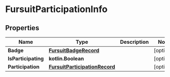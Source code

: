 
# FursuitParticipationInfo

## Properties
Name | Type | Description | Notes
------------ | ------------- | ------------- | -------------
**Badge** | [**FursuitBadgeRecord**](FursuitBadgeRecord.md) |  |  [optional]
**IsParticipating** | **kotlin.Boolean** |  |  [optional]
**Participation** | [**FursuitParticipationRecord**](FursuitParticipationRecord.md) |  |  [optional]



